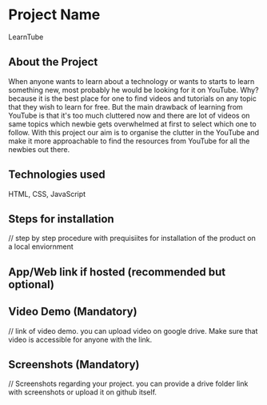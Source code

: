 # Project Name
LearnTube

## About the Project
When anyone wants to learn about a technology or wants to starts to learn something new, most probably he would be looking for it on YouTube. Why? because it is the best place for one to find videos and tutorials on any topic that they wish to learn for free. But the main drawback of learning from YouTube is that it's too much cluttered now and there are lot of videos on same topics which newbie gets overwhelmed at first to select which one to follow. With this project our aim is to organise the clutter in the YouTube and make it more approachable to find the resources from YouTube for all the newbies out there.

## Technologies used
HTML, CSS, JavaScript

## Steps for installation
// step by step procedure with prequisiites for installation of the product 
on a local enviornment

## App/Web link if hosted (recommended but optional)

## Video Demo (Mandatory)
// link of video demo. you can upload video on google drive. Make sure that
video is accessible for anyone with the link.

## Screenshots (Mandatory)
// Screenshots regarding your project. you can provide a drive folder link with
screenshots or upload it on github itself.